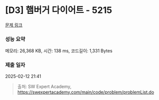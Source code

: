 # [D3] 햄버거 다이어트 - 5215 

[문제 링크](https://swexpertacademy.com/main/code/problem/problemDetail.do?contestProbId=AWT-lPB6dHUDFAVT) 

### 성능 요약

메모리: 26,368 KB, 시간: 138 ms, 코드길이: 1,331 Bytes

### 제출 일자

2025-02-12 21:41



> 출처: SW Expert Academy, https://swexpertacademy.com/main/code/problem/problemList.do